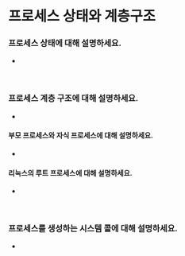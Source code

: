 # 프로세스 상태와 계층구조

### 프로세스 상태에 대해 설명하세요.
- 

<br>

### 프로세스 계층 구조에 대해 설명하세요.
- 

#### 부모 프로세스와 자식 프로세스에 대해 설명하세요.
- 

#### 리눅스의 루트 프로세스에 대해 설명하세요.
- 

<br>

### 프로세스를 생성하는 시스템 콜에 대해 설명하세요.
- 
